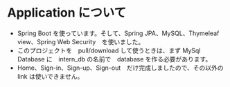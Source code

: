 # Application について

- Spring Boot を使っています。そして、Spring JPA、MySQL、Thymeleaf view、Spring Web Security　を使いました。
- このプロジェクトを　pull/download して使うときは、まず MySql Database に　intern_db の名前で　database を作る必要があります。
- Home、Sign-in、Sign-up、Sign-out　だけ完成しましたので、その以外の link は使いできません。
